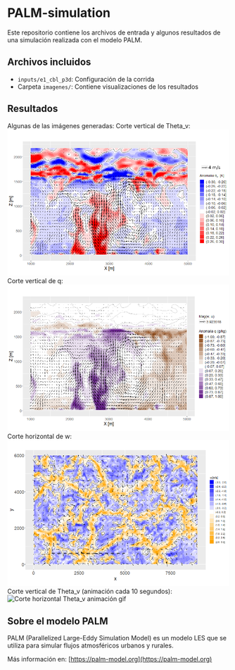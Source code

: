 # PALM-simulation

Este repositorio contiene los archivos de entrada y algunos resultados de una simulación realizada con el modelo PALM.

## Archivos incluidos

- `inputs/e1_cbl_p3d`: Configuración de la corrida
- Carpeta `imagenes/`: Contiene visualizaciones de los resultados

## Resultados

Algunas de las imágenes generadas:
Corte vertical de Theta_v:
![Corte vertical Theta_v](images/Thetav_XZ_Y2_t7.png)
Corte vertical de q:
![Corte vertical q](images/q_anom_XZ_Y2_t7.png)
Corte horizontal de w:
![Corte horizontal W](images/W_Z_2_t7.png)
Corte vertical de Theta_v (animación cada 10 segundos):
![Corte horizontal Theta_v animación gif](images/Ciclo_de_vida_Theta_v.gif)

## Sobre el modelo PALM

PALM (Parallelized Large-Eddy Simulation Model) es un modelo LES que se utiliza para simular flujos atmosféricos urbanos y rurales. 

Más información en: [https://palm-model.org](https://palm-model.org)
